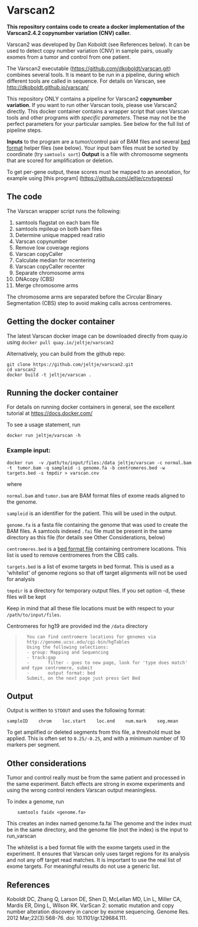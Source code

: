 # Varscan2

**This repository contains code to create a docker implementation of the Varscan2.4.2 copynumber variation (CNV) caller.**

Varscan2 was developed by Dan Koboldt (see References below). It can be used to detect copy number variation (CNV) in sample pairs, usually exomes from a tumor and control from one patient.

The Varscan2 executable (https://github.com/dkoboldt/varscan.git) combines several tools. It is meant to be run in a pipeline, during which different tools are called in sequence. For details on Varscan, see http://dkoboldt.github.io/varscan/


This repository ONLY contains a pipeline for Varscan2 **copynumber variation**. If you want to run other Varscan tools, please use Varscan2 directly. This docker container contains a wrapper script that uses Varscan tools and other programs *with specific parameters*. These may not be the perfect parameters for your particular samples. See below for the full list of pipeline steps.

**Inputs** to the program are a tumor/control pair of BAM files and several [bed format](https://genome.ucsc.edu/FAQ/FAQformat#format1) helper files (see below). Your input bam files must be sorted by coordinate (try `samtools sort`)
**Output** is a file with chromosome segments that are scored for amplification or deletion.

To get per-gene output, these scores must be mapped to an annotation, for example using [this program] (https://github.com/Jeltje/cnvtogenes)

## The code

The Varscan wrapper script runs the following:

1. samtools flagstat on each bam file
2. samtools mpileup on both bam files
3. Determine unique mapped read ratio
4. Varscan copynumber
5. Remove low coverage regions
6. Varscan copyCaller
7. Calculate median for recentering
8. Varscan copyCaller recenter
9. Separate chromosome arms
10. DNAcopy (CBS)
11. Merge chromosome arms

The chromosome arms are separated before the Circular Binary Segmentation (CBS) step to avoid making calls across centromeres.

## Getting the docker container

The latest Varscan docker image can be downloaded directly from quay.io using
`docker pull quay.io/jeltje/varscan2`

Alternatively, you can build from the github repo:
```
git clone https://github.com/jeltje/varscan2.git
cd varscan2
docker build -t jeltje/varscan .
```

## Running the docker container

For details on running docker containers in general, see the excellent tutorial at https://docs.docker.com/

To see a usage statement, run

```
docker run jeltje/varscan -h
```

### Example input:

```
docker run  -v /path/to/input/files:/data jeltje/varscan -c normal.bam -t  tumor.bam -q sampleid -i genome.fa -b centromeres.bed -w targets.bed -s tmpdir > varscan.cnv

```

where

`normal.bam` and `tumor.bam`    are BAM format files of exome reads aligned to the genome. 

`sampleid` is an identifier for the patient. This will be used in the output.

`genome.fa` is a fasta file containing the genome that was used to create the BAM files. A samtools indexed `.fai` file must be present in the same directory as this file (for details see Other Considerations, below)

`centromeres.bed` is a [bed format file](https://genome.ucsc.edu/FAQ/FAQformat#format1) containing centromere locations. This list is used to remove centromeres from the CBS calls.

`targets.bed` is a list of exome targets in bed format. This is used as a 'whitelist' of genome regions so that off target alignments will not be used for analysis

`tmpdir` is a directory for temporary output files. If you set option -d, these files will be kept

Keep in mind that all these file locations must be with respect to your `/path/to/input/files`.

Centromeres for hg19 are provided ind the `/data` directory

>       You can find centromere locations for genomes via
>       http://genome.ucsc.edu/cgi-bin/hgTables
>       Using the following selections:
>       - group: Mapping and Sequencing
>       - track:gap
>       -       filter - goes to new page, look for 'type does match' and type centromere, submit
>       -       output format: bed
>       Submit, on the next page just press Get Bed


## Output

Output is written to `STDOUT` and uses the following format:
```
sampleID    chrom    loc.start    loc.end    num.mark    seg.mean

```

To get amplified or deleted segments from this file, a threshold must be applied. This is often set to `0.25/-0.25`,
and with a minimum number of 10 markers per segment.


## Other considerations

Tumor and control really must be from the same patient and processed in the same experiment. Batch effects are strong in exome experiments and using the wrong control renders Varscan output meaningless.

To index a genome, run
```
	samtools faidx <genome.fa>
```
This creates an index named genome.fa.fai
The genome and the index must be in the same directory, and the genome file (not the index) is the input to run_varscan

The whitelist is a bed format file with the exome targets used in the experiment. It ensures that Varscan only uses target regions for its analysis and not any off target read matches. It is important to use the real list of exome targets. For meaningful results do not use a generic list.


## References

Koboldt DC, Zhang Q, Larson DE, Shen D, McLellan MD, Lin L, Miller CA, Mardis ER, Ding L, Wilson RK. 
VarScan 2: somatic mutation and copy number alteration discovery in cancer by exome sequencing. 
Genome Res. 2012 Mar;22(3):568-76. doi: 10.1101/gr.129684.111.

